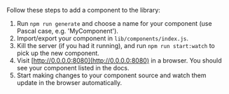 Follow these steps to add a component to the library:

1. Run `npm run generate` and choose a name for your component (use Pascal case, e.g. 'MyComponent').
2. Import/export your component in `lib/components/index.js`.
3. Kill the server (if you had it running), and run `npm run start:watch` to pick up the new component.
4. Visit [http://0.0.0.0:8080](http://0.0.0.0:8080) in a browser. You should see your component listed in the docs.
5. Start making changes to your component source and watch them update in the browser automatically.
